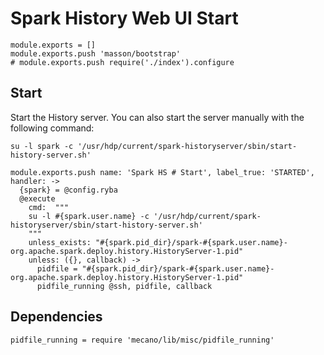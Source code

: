 # Spark History Web UI Start

    module.exports = []
    module.exports.push 'masson/bootstrap'
    # module.exports.push require('./index').configure

## Start

Start the History server. You can also start the server manually with the
following command:

```
su -l spark -c '/usr/hdp/current/spark-historyserver/sbin/start-history-server.sh'
```

    module.exports.push name: 'Spark HS # Start', label_true: 'STARTED', handler: ->
      {spark} = @config.ryba
      @execute
        cmd:  """
        su -l #{spark.user.name} -c '/usr/hdp/current/spark-historyserver/sbin/start-history-server.sh'
        """
        unless_exists: "#{spark.pid_dir}/spark-#{spark.user.name}-org.apache.spark.deploy.history.HistoryServer-1.pid"
        unless: ({}, callback) ->
          pidfile = "#{spark.pid_dir}/spark-#{spark.user.name}-org.apache.spark.deploy.history.HistoryServer-1.pid"
          pidfile_running @ssh, pidfile, callback

## Dependencies

    pidfile_running = require 'mecano/lib/misc/pidfile_running'
